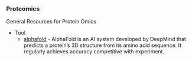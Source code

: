 ### **Proteomics**
General Resources for Protein Omics
- Tool
    - [alphafold](https://github.com/deepmind/alphafold) - AlphaFold is an AI system developed by DeepMind that predicts a protein’s 3D structure from its amino acid sequence. It regularly achieves accuracy competitive with experiment.